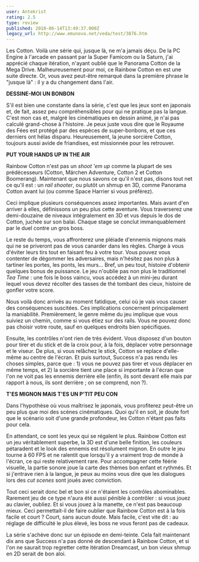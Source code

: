 ```yaml
---
user: Antekrist
rating: 2.5
type: review
published: 2010-06-14T13:49:37.000Z
legacy_url: http://www.emunova.net/veda/test/3876.htm
---
```

Les Cotton. Voilà une série qui, jusque là, ne m'a jamais déçu. De la PC Engine à l'arcade en passant par la Super Famicom ou la Saturn, j'ai apprécié chaque itération, n'ayant oublié que le Panorama Cotton de la Mega Drive. Malheureusement pour moi, ce Rainbow Cotton en est une suite directe. Or, vous avez peut-être remarqué dans la première phrase le "jusque là" : il y a du changement dans l'air.  

  

**DESSINE-MOI UN BONBON**  

S'il est bien une constante dans la série, c'est que les jeux sont en japonais et, de fait, assez peu compréhensibles pour qui ne pratique pas la langue. C'est mon cas et, malgré les cinématiques en dessin animé, je n'ai pas calculé grand-chose à l'histoire. Je peux juste vous dire que le Royaume des Fées est protégé par des espèces de super-bonbons, et que ces derniers ont hélas disparu. Heureusement, la jeune sorcière Cotton, toujours aussi avide de friandises, est missionnée pour les retrouver.  

  

**PUT YOUR HANDS UP IN THE AIR**  

Rainbow Cotton n'est pas un _shoot 'em up_ comme la plupart de ses prédécesseurs (Cotton, Märchen Adventure, Cotton 2 et Cotton Boomerang). Maintenant que nous savons ce qu'il n'est pas, disons tout net ce qu'il est : un _rail shooter_, ou plutôt un shmup en 3D, comme Panorama Cotton avant lui (ou comme Space Harrier si vous préférez).  

Ceci implique plusieurs conséquences assez importantes. Mais avant d'en arriver à elles, définissons un peu plus cette aventure. Vous traverserez une demi-douzaine de niveaux intégralement en 3D et vus depuis le dos de Cotton, juchée sur son balai. Chaque stage se conclut immanquablement par le duel contre un gros boss.  

Le reste du temps, vous affronterez une pléiade d'ennemis mignons mais qui ne se priveront pas de vous canarder dans les règles. Charge à vous d'éviter leurs tirs tout en faisant feu à votre tour. Vous pouvez vous contenter de dégommer les adversaires, mais n'hésitez pas non plus à tartiner les portes, les ponts, les murs... Bref, un peu tout, histoire d'obtenir quelques bonus de puissance. Le jeu n'oublie pas non plus le traditionnel _Tea Time_ : une fois le boss vaincu, vous accédez à un mini-jeu durant lequel vous devez récolter des tasses de thé tombant des cieux, histoire de gonfler votre score.  

Nous voilà donc arrivés au moment fatidique, celui où je vais vous causer des conséquences suscitées. Ces implications concernent principalement la maniabilité. Premièrement, le genre même du jeu implique que vous suiviez un chemin, comme si vous étiez sur des rails. Vous ne pouvez donc pas choisir votre route, sauf en quelques endroits bien spécifiques.  

Ensuite, les contrôles n'ont rien de très évident. Vous disposez d'un bouton pour tirer et du stick et de la croix pour, à la fois, déplacer votre personnage et le viseur. De plus, si vous relâchez le stick, Cotton se replace d'elle-même au centre de l'écran. Et puis surtout, Success n'a pas rendu les choses simples, parce que : 1) vous ne pouvez pas tirer et vous déplacer en même temps, et 2) la sorcière tient une place si importante à l'écran que l'on ne voit pas les ennemis derrière elle (enfin, ils sont devant elle mais par rapport à nous, ils sont derrière ; on se comprend, non ?).  

  

**T'ES MIGNON MAIS T'ES UN P'TIT PEU CON**  

Dans l'hypothèse où vous maîtrisez le japonais, vous profiterez peut-être un peu plus que moi des scènes cinématiques. Quoi qu'il en soit, je doute fort que le scénario soit d'une grande profondeur, les Cotton n'étant pas faits pour cela.  

En attendant, ce sont les yeux qui se régalent le plus. Rainbow Cotton est un jeu véritablement superbe, la 3D est d'une belle finition, les couleurs pétaradent et le look des ennemis est résolument mignon. En outre le jeu tourne à 60 FPS et ne ralentit que lorsqu'il y a vraiment trop de monde à l'écran, ce qui reste relativement rare. Pour accompagner cette féérie visuelle, la partie sonore joue la carte des thèmes bon enfant et rythmés. Et si j'entrave rien à la langue, je peux au moins vous dire que les dialogues lors des _cut scenes_ sont joués avec conviction.  

Tout ceci serait donc bel et bon si ce n'étaient les contrôles abominables. Rarement jeu de ce type n'aura été aussi pénible à contrôler : si vous jouez au clavier, oubliez. Et si vous jouez à la manette, ce n'est pas beaucoup mieux. Ceci permettait-il de faire oublier que Rainbow Cotton est à la fois facile et court ? Court, sans aucun doute. Mais facile, c'est vite dit : au réglage de difficulté le plus élevé, les boss ne vous feront pas de cadeaux.  

La série s'achève donc sur un épisode en demi-teinte. Cela fait maintenant dix ans que Success n'a pas donné de descendant à Rainbow Cotton, et si l'on ne saurait trop regretter cette itération Dreamcast, un bon vieux shmup en 2D serait de bon aloi.